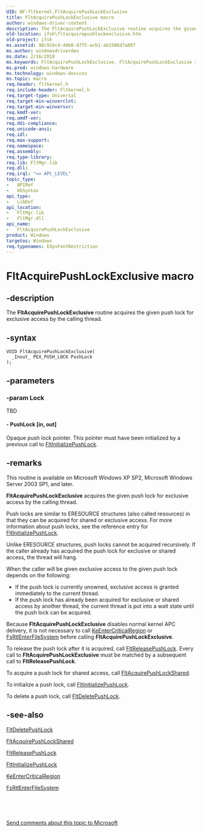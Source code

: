 ```yaml
---
UID: NF:fltkernel.FltAcquirePushLockExclusive
title: FltAcquirePushLockExclusive macro
author: windows-driver-content
description: The FltAcquirePushLockExclusive routine acquires the given push lock for exclusive access by the calling thread.
old-location: ifsk\fltacquirepushlockexclusive.htm
old-project: ifsk
ms.assetid: 98c916c4-49b0-47f5-acb1-ab1586d7a897
ms.author: windowsdriverdev
ms.date: 2/16/2018
ms.keywords: FltAcquirePushLockExclusive, FltAcquirePushLockExclusive routine [Installable File System Drivers], FltApiRef_a_to_d_0f7b3360-aea2-42a8-bcc0-299d1915e4e0.xml, fltkernel/FltAcquirePushLockExclusive, ifsk.fltacquirepushlockexclusive
ms.prod: windows-hardware
ms.technology: windows-devices
ms.topic: macro
req.header: fltkernel.h
req.include-header: Fltkernel.h
req.target-type: Universal
req.target-min-winverclnt: 
req.target-min-winversvr: 
req.kmdf-ver: 
req.umdf-ver: 
req.ddi-compliance: 
req.unicode-ansi: 
req.idl: 
req.max-support: 
req.namespace: 
req.assembly: 
req.type-library: 
req.lib: FltMgr.lib
req.dll: 
req.irql: "<= APC_LEVEL"
topic_type:
-	APIRef
-	kbSyntax
api_type:
-	LibDef
api_location:
-	FltMgr.lib
-	FltMgr.dll
api_name:
-	FltAcquirePushLockExclusive
product: Windows
targetos: Windows
req.typenames: EXpsFontRestriction
---
```


# FltAcquirePushLockExclusive macro


## -description


The <b>FltAcquirePushLockExclusive</b> routine acquires the given push lock for exclusive access by the calling thread.


## -syntax


````
VOID FltAcquirePushLockExclusive(
  _Inout_ PEX_PUSH_LOCK PushLock
);
````


## -parameters




### -param Lock

TBD






#### - PushLock [in, out]

Opaque push lock pointer. This pointer must have been initialized by a previous call to <a href="..\fltkernel\nf-fltkernel-fltinitializepushlock.md">FltInitializePushLock</a>. 


## -remarks



This routine is available on Microsoft Windows XP SP2, Microsoft Windows Server 2003 SP1, and later. 

<b>FltAcquirePushLockExclusive</b> acquires the given push lock for exclusive access by the calling thread. 

Push locks are similar to ERESOURCE structures (also called resources) in that they can be acquired for shared or exclusive access. For more information about push locks, see the reference entry for <a href="..\fltkernel\nf-fltkernel-fltinitializepushlock.md">FltInitializePushLock</a>. 

Unlike ERESOURCE structures, push locks cannot be acquired recursively. If the caller already has acquired the push lock for exclusive or shared access, the thread will hang. 

When the caller will be given exclusive access to the given push lock depends on the following:

<ul>
<li>
If the push lock is currently unowned, exclusive access is granted immediately to the current thread.

</li>
<li>
If the push lock has already been acquired for exclusive or shared access by another thread, the current thread is put into a wait state until the push lock can be acquired. 

</li>
</ul>
Because <b>FltAcquirePushLockExclusive</b> disables normal kernel APC delivery, it is not necessary to call <a href="..\wdm\nf-wdm-keentercriticalregion.md">KeEnterCriticalRegion</a> or <a href="https://msdn.microsoft.com/library/windows/hardware/ff545900">FsRtlEnterFileSystem</a> before calling <b>FltAcquirePushLockExclusive</b>. 

To release the push lock after it is acquired, call <a href="..\fltkernel\nf-fltkernel-fltreleasepushlock.md">FltReleasePushLock</a>. Every call to <b>FltAcquirePushLockExclusive</b> must be matched by a subsequent call to <b>FltReleasePushLock</b>. 

To acquire a push lock for shared access, call <a href="..\fltkernel\nf-fltkernel-fltacquirepushlockshared.md">FltAcquirePushLockShared</a>. 

To initialize a push lock, call <a href="..\fltkernel\nf-fltkernel-fltinitializepushlock.md">FltInitializePushLock</a>. 

To delete a push lock, call <a href="..\fltkernel\nf-fltkernel-fltdeletepushlock.md">FltDeletePushLock</a>. 




## -see-also

<a href="..\fltkernel\nf-fltkernel-fltdeletepushlock.md">FltDeletePushLock</a>



<a href="..\fltkernel\nf-fltkernel-fltacquirepushlockshared.md">FltAcquirePushLockShared</a>



<a href="..\fltkernel\nf-fltkernel-fltreleasepushlock.md">FltReleasePushLock</a>



<a href="..\fltkernel\nf-fltkernel-fltinitializepushlock.md">FltInitializePushLock</a>



<a href="..\wdm\nf-wdm-keentercriticalregion.md">KeEnterCriticalRegion</a>



<a href="https://msdn.microsoft.com/library/windows/hardware/ff545900">FsRtlEnterFileSystem</a>



 

 

<a href="mailto:wsddocfb@microsoft.com?subject=Documentation%20feedback [ifsk\ifsk]:%20FltAcquirePushLockExclusive routine%20 RELEASE:%20(2/16/2018)&amp;body=%0A%0APRIVACY STATEMENT%0A%0AWe use your feedback to improve the documentation. We don't use your email address for any other purpose, and we'll remove your email address from our system after the issue that you're reporting is fixed. While we're working to fix this issue, we might send you an email message to ask for more info. Later, we might also send you an email message to let you know that we've addressed your feedback.%0A%0AFor more info about Microsoft's privacy policy, see http://privacy.microsoft.com/en-us/default.aspx." title="Send comments about this topic to Microsoft">Send comments about this topic to Microsoft</a>

